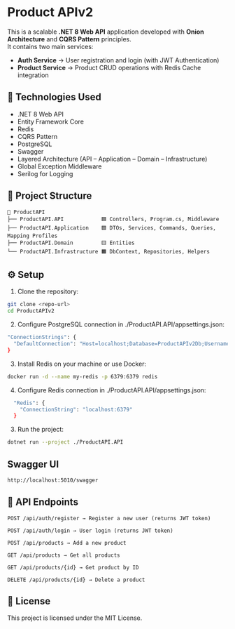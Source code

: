 ﻿# Product APIv2

This is a scalable **.NET 8 Web API** application developed with **Onion Architecture** and **CQRS Pattern** principles.  
It contains two main services:

- **Auth Service** → User registration and login (with JWT Authentication)  
- **Product Service** → Product CRUD operations with Redis Cache integration  

## 🚀 Technologies Used
- .NET 8 Web API
- Entity Framework Core
- Redis
- CQRS Pattern
- PostgreSQL
- Swagger
- Layered Architecture (API – Application – Domain – Infrastructure)
- Global Exception Middleware
- Serilog for Logging

## 📂 Project Structure
```
📂 ProductAPI
├── ProductAPI.API            🟦 Controllers, Program.cs, Middleware
├── ProductAPI.Application    🟩 DTOs, Services, Commands, Queries, Mapping Profiles
├── ProductAPI.Domain         🟨 Entities
└── ProductAPI.Infrastructure 🟫 DbContext, Repositories, Helpers
```
## ⚙️ Setup
1. Clone the repository:
```bash
git clone <repo-url>
cd ProductAPIv2
```

2. Configure PostgreSQL connection in ./ProductAPI.API/appsettings.json:
```bash
"ConnectionStrings": {
  "DefaultConnection": "Host=localhost;Database=ProductAPIv2Db;Username=postgres;Password=p1234"
}
```

3. Install Redis on your machine or use Docker:
```bash
docker run -d --name my-redis -p 6379:6379 redis
```

4. Configure Redis connection in ./ProductAPI.API/appsettings.json:
```bash
  "Redis": {
    "ConnectionString": "localhost:6379"
  }
```
3. Run the project:
```bash
dotnet run --project ./ProductAPI.API
```
## Swagger UI
```bash
http://localhost:5010/swagger
```
## 📌 API Endpoints
```plaintext
POST /api/auth/register → Register a new user (returns JWT token)

POST /api/auth/login → User login (returns JWT token)

POST /api/products → Add a new product

GET /api/products → Get all products

GET /api/products/{id} → Get product by ID

DELETE /api/products/{id} → Delete a product
```

## 📝 License
This project is licensed under the MIT License.